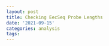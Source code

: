 ```yaml
---
layout: post
title: Checking EecSeq Probe Lengths
date: '2021-09-15'
categories: analysis
tags: 
---
```

